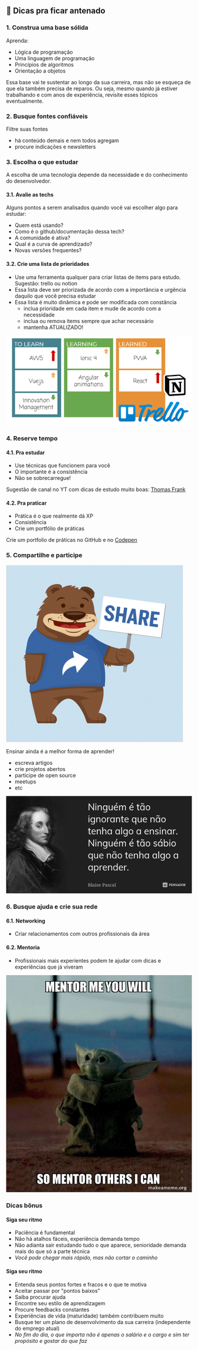 ## 🤩 Dicas pra ficar antenado

### 1. Construa uma base sólida

Aprenda:
- Lógica de programação
- Uma linguagem de programação
- Princípios de algoritmos
- Orientação a objetos

Essa base vai te sustentar ao longo da sua carreira, mas não se esqueça de que ela também precisa de reparos. Ou seja, mesmo quando já estiver trabalhando e com anos de experiência, revisite esses tópicos eventualmente.

### 2. Busque fontes confiáveis

Filtre suas fontes
- há conteúdo demais e nem todos agregam
- procure indicações e newsletters

### 3. Escolha o que estudar

A escolha de uma tecnologia depende da necessidade e do conhecimento do desenvolvedor.

#### 3.1. Avalie as techs

Alguns pontos a serem analisados quando você vai escolher algo para estudar:
- Quem está usando?
- Como é o github/documentação dessa tech?
- A comunidade é ativa?
- Qual é a curva de aprendizado?
- Novas versões frequentes?

#### 3.2. Crie uma lista de prioridades

- Use uma ferramenta qualquer para criar listas de items para estudo. Sugestão: trello ou notion
- Essa lista deve ser priorizada de acordo com a importância e urgência daquilo que você precisa estudar
- Essa lista é muito dinâmica e pode ser modificada com constância
    - inclua prioridade em cada item e mude de acordo com a necessidade
    - inclua ou remova items sempre que achar necessário
    - mantenha ATUALIZADO!

![Como criar uma lista simples de itens para estudo](./../../assets/images/tips/tips-03.png)

### 4. Reserve tempo

#### 4.1. Pra estudar

- Use técnicas que funcionem para você
- O importante é a consistência
- Não se sobrecarregue!

Sugestão de canal no YT com dicas de estudo muito boas: [Thomas Frank](youtube.com/c/Thomasfrank)

#### 4.2. Pra praticar
- Prática é o que realmente dá XP
- Consistência
- Crie um portfólio de práticas

Crie um portfolio de práticas no GitHub e no [Codepen](https://codepen.io)

### 5. Compartilhe e participe

![Compartilhe!](./../../assets/images/tips/tips-05.gif)


Ensinar ainda é a melhor forma de aprender!
- escreva artigos
- crie projetos abertos
- participe de open source
- meetups
- etc

![Ninguém é tão ignorante que não algo a ensinar. Ninguém é tão sábio que não tenha algo a aprender.](./../../assets/images/tips/tips-05-1.jpg)

### 6. Busque ajuda e crie sua rede

#### 6.1. Networking
- Criar relacionamentos com outros profissionais da área

#### 6.2. Mentoria
- Profissionais mais experientes podem te ajudar com dicas e experiências que já viveram

![Mentoria](./../../assets/images/tips/tips-06.png)

### Dicas bônus

#### Siga seu ritmo

- Paciência é fundamental
- Não há atalhos fáceis, experiência demanda tempo
- Não adianta sair estudando tudo o que aparece, senioridade demanda mais do que só a parte técnica
- _Você pode chegar mais rápido, mas não cortar o caminho_

#### Siga seu ritmo
- Entenda seus pontos fortes e fracos e o que te motiva
- Aceitar passar por "pontos baixos"
- Saiba procurar ajuda
- Encontre seu estilo de aprendizagem
- Procure feedbacks constantes
- Experiências de vida (maturidade) também contribuem muito
- Busque ter um plano de desenvolvimento da sua carreira (independente do emprego atual)
- _No fim do dia, o que importa não é apenas o salário e o cargo e sim ter propósito e gostar do que faz_
